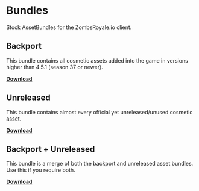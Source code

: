 # Bundles
Stock AssetBundles for the ZombsRoyale.io client.

## Backport
This bundle contains all cosmetic assets added into the game in versions higher than 4.5.1 (season 37 or newer).

[**Download**](https://cdn.zrps.cloud/backport.assets)

## Unreleased
This bundle contains almost every official yet unreleased/unused cosmetic asset.

[**Download**](https://cdn.zrps.cloud/unreleased.assets)

## Backport + Unreleased
This bundle is a merge of both the backport and unreleased asset bundles. Use this if you require both.

[**Download**](https://cdn.zrps.cloud/backport+unreleased.assets)
